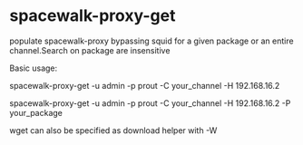 spacewalk-proxy-get
===================

populate spacewalk-proxy bypassing squid for a given package or an entire channel.Search on package are insensitive

Basic usage:

 spacewalk-proxy-get -u admin -p prout -C your_channel -H 192.168.16.2
 
 spacewalk-proxy-get -u admin -p prout -C your_channel -H 192.168.16.2 -P your_package
 
 wget can also be specified as download helper with -W
